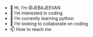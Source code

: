 - 👋 Hi, I’m @JEBAJEEVAN
- 👀 I’m interested in coding
- 🌱 I’m currently learning python
- 💞️ I’m looking to collaborate on coding
- 📫 How to reach me 

<!---
JEBAJEEVAN/JEBAJEEVAN is a ✨ special ✨ repository because its `README.md` (this file) appears on your GitHub profile.
You can click the Preview link to take a look at your changes.
--->
